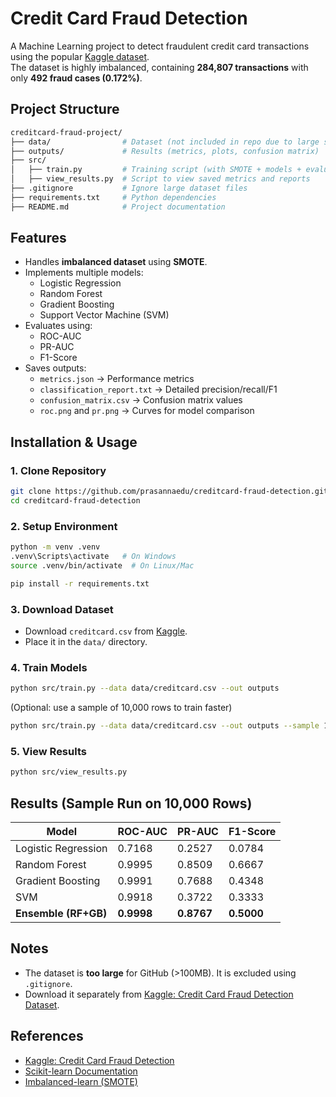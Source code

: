 # Credit Card Fraud Detection

A Machine Learning project to detect fraudulent credit card transactions using the popular [Kaggle dataset](https://www.kaggle.com/mlg-ulb/creditcardfraud).  
The dataset is highly imbalanced, containing **284,807 transactions** with only **492 fraud cases (0.172%)**.

## Project Structure
```bash
creditcard-fraud-project/
├── data/                # Dataset (not included in repo due to large size)
├── outputs/             # Results (metrics, plots, confusion matrix)
├── src/
│   ├── train.py         # Training script (with SMOTE + models + evaluation)
│   ├── view_results.py  # Script to view saved metrics and reports
├── .gitignore           # Ignore large dataset files
├── requirements.txt     # Python dependencies
├── README.md            # Project documentation
```

## Features
- Handles **imbalanced dataset** using **SMOTE**.
- Implements multiple models:
  - Logistic Regression
  - Random Forest
  - Gradient Boosting
  - Support Vector Machine (SVM)
- Evaluates using:
  - ROC-AUC
  - PR-AUC
  - F1-Score
- Saves outputs:
  - `metrics.json` → Performance metrics
  - `classification_report.txt` → Detailed precision/recall/F1
  - `confusion_matrix.csv` → Confusion matrix values
  - `roc.png` and `pr.png` → Curves for model comparison

## Installation & Usage

### 1. Clone Repository
```bash
git clone https://github.com/prasannaedu/creditcard-fraud-detection.git
cd creditcard-fraud-detection
```

### 2. Setup Environment
```bash
python -m venv .venv
.venv\Scripts\activate   # On Windows
source .venv/bin/activate  # On Linux/Mac

pip install -r requirements.txt
```

### 3. Download Dataset
- Download `creditcard.csv` from [Kaggle](https://www.kaggle.com/mlg-ulb/creditcardfraud).
- Place it in the `data/` directory.

### 4. Train Models
```bash
python src/train.py --data data/creditcard.csv --out outputs
```

(Optional: use a sample of 10,000 rows to train faster)
```bash
python src/train.py --data data/creditcard.csv --out outputs --sample 10000
```

### 5. View Results
```bash
python src/view_results.py
```

## Results (Sample Run on 10,000 Rows)
| Model               | ROC-AUC | PR-AUC | F1-Score |
|---------------------|---------|--------|----------|
| Logistic Regression | 0.7168  | 0.2527 | 0.0784   |
| Random Forest       | 0.9995  | 0.8509 | 0.6667   |
| Gradient Boosting   | 0.9991  | 0.7688 | 0.4348   |
| SVM                 | 0.9918  | 0.3722 | 0.3333   |
| **Ensemble (RF+GB)**| **0.9998** | **0.8767** | **0.5000** |

## Notes
- The dataset is **too large** for GitHub (>100MB). It is excluded using `.gitignore`.  
- Download it separately from [Kaggle: Credit Card Fraud Detection Dataset](https://www.kaggle.com/mlg-ulb/creditcardfraud).

## References
- [Kaggle: Credit Card Fraud Detection](https://www.kaggle.com/mlg-ulb/creditcardfraud)
- [Scikit-learn Documentation](https://scikit-learn.org/)
- [Imbalanced-learn (SMOTE)](https://imbalanced-learn.org/)
